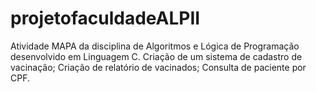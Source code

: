 # projetofaculdadeALPII
Atividade MAPA da disciplina de Algoritmos e Lógica de Programação desenvolvido em Linguagem C.
Criação de um sistema de cadastro de vacinação;
Criação de relatório de vacinados;
Consulta de paciente por CPF.
